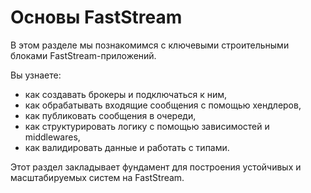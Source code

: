 # Основы FastStream

В этом разделе мы познакомимся с ключевыми строительными блоками FastStream-приложений.

Вы узнаете:

- как создавать брокеры и подключаться к ним,
- как обрабатывать входящие сообщения с помощью хендлеров,
- как публиковать сообщения в очереди,
- как структурировать логику с помощью зависимостей и middlewares,
- как валидировать данные и работать с типами.

Этот раздел закладывает фундамент для построения устойчивых и масштабируемых систем на FastStream.
